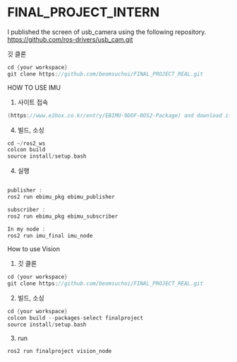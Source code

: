# FINAL_PROJECT_INTERN


I published the screen of usb_camera using the following repository. https://github.com/ros-drivers/usb_cam.git

깃 클론
```cpp
cd {your workspace}
git clone https://github.com/beomsuchoi/FINAL_PROJECT_REAL.git
```

HOW TO USE IMU
1. 사이트 접속

```cpp
(https://www.e2box.co.kr/entry/EBIMU-9DOF-ROS2-Package) and download it at {your workspace}.
```

4. 빌드, 소싱

```cpp
cd ~/ros2_ws
colcon build
source install/setup.bash

```

4. 실행

```cpp

publisher : 
ros2 run ebimu_pkg ebimu_publisher

subscriber :
ros2 run ebimu_pkg ebimu_subscriber

In my node :
ros2 run imu_final imu_node
```

How to use Vision
1. 깃 클론

```cpp
cd {your workspace}
git clone https://github.com/beomsuchoi/FINAL_PROJECT_REAL.git
```

2. 빌드, 소싱

```cpp
cd {your workspace}
colcon build --packages-select finalproject
source install/setup.bash

```
3. run

```cpp
ros2 run finalproject vision_node

```
